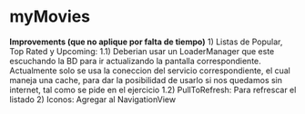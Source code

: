 # myMovies



**Improvements (que no aplique por falta de tiempo)**
    1) Listas de Popular, Top Rated y Upcoming: 
          1.1) Deberian usar un LoaderManager que este escuchando la BD para ir actualizando la pantalla correspondiente. 
          Actualmente solo se usa la coneccion del servicio correspondiente, el cual maneja una cache, para dar la posibilidad de usarlo si nos quedamos 
          sin internet, tal como se pide en el ejercicio
          1.2) PullToRefresh: Para refrescar el listado
    2) Iconos: Agregar al NavigationView
          

